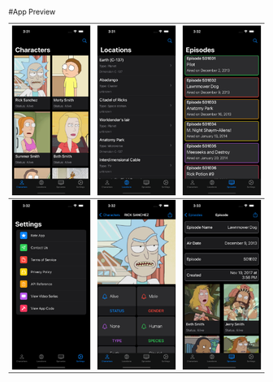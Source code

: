 #App Preview

| ![](Images/1.png)  | ![](Images/2.png) | ![](Images/3.png) |
| --------------------------------------- | --------------------------------------- | --------------------------------------- |
| ![](Images/4.png) |  ![](Images/5.png) | ![](Images/6.png) |
